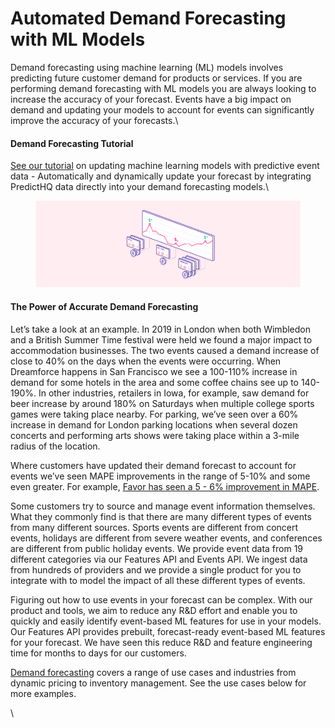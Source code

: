 # Automated Demand Forecasting with ML Models

Demand forecasting using machine learning (ML) models involves predicting future customer demand for products or services. If you are performing demand forecasting with ML models you are always looking to increase the accuracy of your forecast. Events have a big impact on demand and updating your models to account for events can significantly improve the accuracy of your forecasts.\


#### Demand Forecasting Tutorial

[See our tutorial](../guides/tutorials/improving-demand-forecasting-models-with-event-features.md) on updating machine learning models with predictive event data - Automatically and dynamically update your forecast by integrating PredictHQ data directly into your demand forecasting models.\


<figure><img src="../../.gitbook/assets/Screenshot 2024-05-16 at 5.19.51 PM.png" alt=""><figcaption></figcaption></figure>

#### The Power of Accurate Demand Forecasting

Let’s take a look at an example. In 2019 in London when both Wimbledon and a British Summer Time festival were held we found a major impact to accommodation businesses. The two events caused a demand increase of close to 40% on the days when the events were occurring. When Dreamforce happens in San Francisco we see a 100-110% increase in demand for some hotels in the area and some coffee chains see up to 140-190%. In other industries, retailers in Iowa, for example, saw demand for beer increase by around 180% on Saturdays when multiple college sports games were taking place nearby. For parking, we’ve seen over a 60% increase in demand for London parking locations when several dozen concerts and performing arts shows were taking place within a 3-mile radius of the location.

Where customers have updated their demand forecast to account for events we’ve seen MAPE improvements in the range of 5-10% and some even greater. For example, [Favor has seen a 5 - 6% improvement in MAPE](https://www.predicthq.com/customers/favor).

Some customers try to source and manage event information themselves. What they commonly find is that there are many different types of events from many different sources. Sports events are different from concert events, holidays are different from severe weather events, and conferences are different from public holiday events. We provide event data from 19 different categories via our Features API and Events API. We ingest data from hundreds of providers and we provide a single product for you to integrate with to model the impact of all these different types of events.

Figuring out how to use events in your forecast can be complex. With our product and tools, we aim to reduce any R\&D effort and enable you to quickly and easily identify event-based ML features for use in your models. Our Features API provides prebuilt, forecast-ready event-based ML features for your forecast. We have seen this reduce R\&D and feature engineering time for months to days for our customers.&#x20;

[Demand forecasting](../guides/tutorials/improving-demand-forecasting-models-with-event-features.md) covers a range of use cases and industries from dynamic pricing to inventory management. See the use cases below for more examples.

\

